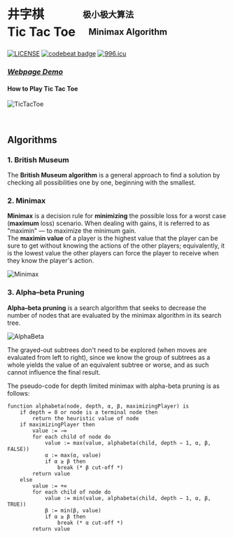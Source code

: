 # 井字棋 <sub>&ensp;&emsp;&emsp;&emsp;<sup>极小极大算法</sup></sub> <br> Tic Tac Toe <sub>&emsp;<sup>Minimax Algorithm</sup></sub>

[![LICENSE](https://img.shields.io/github/license/theRank/tic-tac-toe-game)](https://github.com/theRank/tic-tac-toe-game)
[![codebeat badge](https://codebeat.co/badges/24c8b2cc-3809-4d16-a1af-adbb35b5fb5d)](https://codebeat.co/projects/github-com-bugstop-tic-tac-toe-game-master)
[![996.icu](https://img.shields.io/badge/link-996.icu-red.svg)](https://996.icu) <br>

### [**_Webpage Demo_**](https://tictactoe.github.rank.technology/)

#### How to Play Tic Tac Toe

![TicTacToe](./img/game.png)

<br>

## Algorithms

### 1. British Museum

The **British Museum algorithm** is a general approach to find a solution by checking all possibilities one by one, beginning with the smallest.

### 2. Minimax

**Minimax** is a decision rule for **minimizing** the possible loss for a worst case (**maximum** loss) scenario. When dealing with gains, it is referred to as "maximin" — to maximize the minimum gain.  
The **maximin value** of a player is the highest value that the player can be sure to get without knowing the actions of the other players; equivalently, it is the lowest value the other players can force the player to receive when they know the player's action.

![Minimax](./img/mm.png)

### 3. Alpha–beta Pruning

**Alpha–beta pruning** is a search algorithm that seeks to decrease the number of nodes that are evaluated by the minimax algorithm in its search tree.

![AlphaBeta](./img/ab.png)

The grayed-out subtrees don't need to be explored (when moves are evaluated from left to right), since we know the group of subtrees as a whole yields the value of an equivalent subtree or worse, and as such cannot influence the final result.

The pseudo-code for depth limited minimax with alpha-beta pruning is as follows:

```
function alphabeta(node, depth, α, β, maximizingPlayer) is
    if depth = 0 or node is a terminal node then
        return the heuristic value of node
    if maximizingPlayer then
        value := −∞
        for each child of node do
            value := max(value, alphabeta(child, depth − 1, α, β, FALSE))
            α := max(α, value)
            if α ≥ β then
                break (* β cut-off *)
        return value
    else
        value := +∞
        for each child of node do
            value := min(value, alphabeta(child, depth − 1, α, β, TRUE))
            β := min(β, value)
            if α ≥ β then
                break (* α cut-off *)
        return value
```
